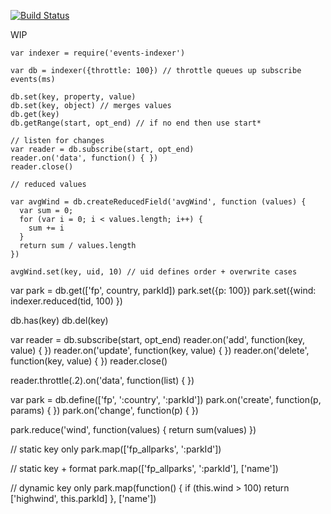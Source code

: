 [![Build Status](https://secure.travis-ci.org/tonistiigi/events-indexer.png)](http://travis-ci.org/tonistiigi/events-indexer)

WIP

```
var indexer = require('events-indexer')

var db = indexer({throttle: 100}) // throttle queues up subscribe events(ms)

db.set(key, property, value)
db.set(key, object) // merges values
db.get(key)
db.getRange(start, opt_end) // if no end then use start*

// listen for changes
var reader = db.subscribe(start, opt_end)
reader.on('data', function() { })
reader.close()

// reduced values

var avgWind = db.createReducedField('avgWind', function (values) {
  var sum = 0;
  for (var i = 0; i < values.length; i++) {
    sum += i
  }
  return sum / values.length
})

avgWind.set(key, uid, 10) // uid defines order + overwrite cases
````

var park = db.get(['fp', country, parkId])
park.set({p: 100})
park.set({wind: indexer.reduced(tid, 100) })

db.has(key)
db.del(key)

var reader = db.subscribe(start, opt_end)
reader.on('add', function(key, value) { })
reader.on('update', function(key, value) { })
reader.on('delete', function(key, value) { })
reader.close()

reader.throttle(.2).on('data', function(list) {
})

var park = db.define(['fp', ':country', ':parkId'])
park.on('create', function(p, params) {
})
park.on('change', function(p) {
})

park.reduce('wind', function(values) {
  return sum(values)
})

// static key only
park.map(['fp_allparks', ':parkId'])

// static key + format
park.map(['fp_allparks', ':parkId'], ['name'])

// dynamic key only
park.map(function() {
  if (this.wind > 100) return ['highwind', this.parkId]
}, ['name'])




